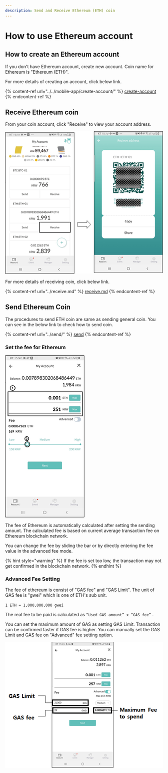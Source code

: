 ```yaml
---
description: Send and Receive Ethereum (ETH) coin
---
```


# How to use Ethereum account

## How to create an Ethereum account

If you don't have Ethereum account, create new account. Coin name for Ethereum is "Ethereum (ETH)".

For more details of creating an account, click below link.

{% content-ref url="../../mobile-app/create-account/" %}
[create-account](../../mobile-app/create-account/)
{% endcontent-ref %}

## Receive Ethereum coin

From your coin account, click "Receive" to view your account address.

<div align="left">

<img src="../../.gitbook/assets/image (218).png" alt="">

</div>

For more details of receiving coin, click below link.

{% content-ref url="../receive.md" %}
[receive.md](../receive.md)
{% endcontent-ref %}

## Send Ethereum Coin

The procedures to send ETH coin are same as sending general coin. You can see in the below link to check how to send coin.

{% content-ref url="../send/" %}
[send](../send/)
{% endcontent-ref %}

### Set the fee for Ethereum

<div align="left">

<img src="../../.gitbook/assets/image (215).png" alt="">

</div>

The fee of Ethereum is automatically calculated after setting the sending amount. The calculated fee is based on current average transaction fee on Ethereum blockchain network.

You can change the fee by sliding the bar or by directly entering the fee value in the advanced fee mode.

{% hint style="warning" %}
If the fee is set too low, the transaction may not get confirmed in the blockchain network.
{% endhint %}

### Advanced Fee Setting

The fee of ethereum is consist of "GAS fee" and "GAS Limit". The unit of GAS fee is "gwei" which is one of ETH's sub unit.

`1 ETH = 1,000,000,000 gwei`

The real fee to be paid is calculated as `“Used GAS amount” x “GAS fee”` .

You can set the maximum amount of GAS as setting GAS Limit. Transaction can be confirmed faster if GAS fee is higher. You can manually set the GAS Limit and GAS fee on "Advanced" fee setting option.

<div align="left">

<img src="../../.gitbook/assets/image (221).png" alt="">

</div>
